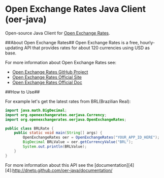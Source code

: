 Open Exchange Rates Java Client (oer-java)
==========================================

Open-source Java Client for [Open Exchange Rates][2].

##About Open Exchange Rates##
Open Exchange Rates is a free, hourly-updating API that provides rates for about 120 currencies using USD as base.

For more information about Open Exchange Rates see:

*    [Open Exchange Rates GitHub Project][1]
*    [Open Exchange Rates Official Site][2]
*    [Open Exchange Rates Official Doc][3]

[1]:https://github.com/currencybot/open-exchange-rates
[2]:http://openexchangerates.org/
[3]:http://josscrowcroft.github.com/open-exchange-rates/

##How to Use##

For example let's get the latest rates from BRL(Brazilian Real):

```java
import java.math.BigDecimal;
import org.openexchangerates.oerjava.Currency;
import org.openexchangerates.oerjava.OpenExchangeRates;

public class BRLRate {
	public static void main(String[] args) {
		OpenExchangeRates oer = OpenExchangeRates("YOUR_APP_ID_HERE");
		BigDecimal BRLValue = oer.getCurrencyValue("BRL");
		System.out.println(BRLValue);
	}
}
```

For more information about this API see the [documentation][4]
[4]:http://dneto.github.com/oer-java/documentation/
